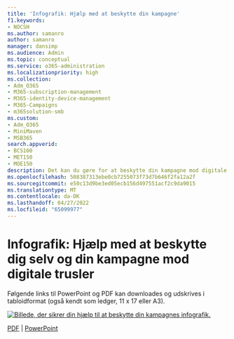 ```yaml
---
title: 'Infografik: Hjælp med at beskytte din kampagne'
f1.keywords:
- NOCSH
ms.author: samanro
author: samanro
manager: dansimp
ms.audience: Admin
ms.topic: conceptual
ms.service: o365-administration
ms.localizationpriority: high
ms.collection:
- Adm_O365
- M365-subscription-management
- M365-identity-device-management
- M365-Campaigns
- m365solution-smb
ms.custom:
- Adm_O365
- MiniMaven
- MSB365
search.appverid:
- BCS160
- MET150
- MOE150
description: Det kan du gøre for at beskytte din kampagne mod digitale angreb.
ms.openlocfilehash: 508387313ebe0cb7255073f73d7b646f2fa12a2f
ms.sourcegitcommit: e50c13d9be3ed05ecb156d497551acf2c9da9015
ms.translationtype: MT
ms.contentlocale: da-DK
ms.lasthandoff: 04/27/2022
ms.locfileid: "65099977"
---
```

# <a name="infographic-help-protect-yourself-and-your-campaign-from-digital-threats"></a>Infografik: Hjælp med at beskytte dig selv og din kampagne mod digitale trusler

Følgende links til PowerPoint og PDF kan downloades og udskrives i tabloidformat (også kendt som ledger, 11 x 17 eller A3).

[![Billede, der sikrer din hjælp til at beskytte din kampagnes infografik.](../media/M365-Campaigns-WhatCanUsersDoToSecure-358x201.png)](https://download.microsoft.com/download/f/c/5/fc58bc0c-773a-4ac8-a232-6f986f61ef58/M365CampaignsWhatCanUsersDoToSecure.pdf)

[PDF](https://download.microsoft.com/download/f/c/5/fc58bc0c-773a-4ac8-a232-6f986f61ef58/M365CampaignsWhatCanUsersDoToSecure.pdf) |  [PowerPoint](https://download.microsoft.com/download/f/c/5/fc58bc0c-773a-4ac8-a232-6f986f61ef58/M365CampaignsWhatCanUsersDoToSecure.pptx)
